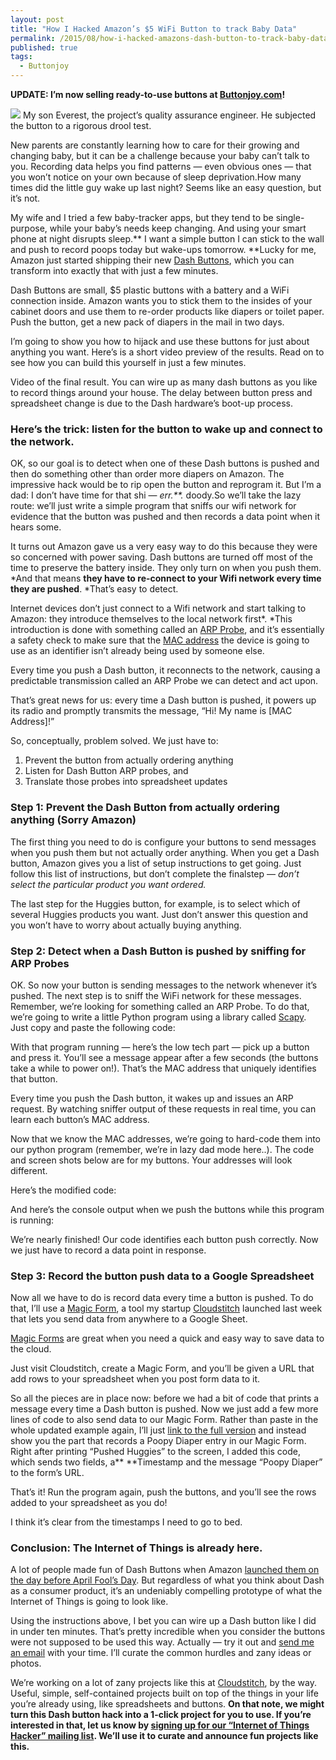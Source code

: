 ```yaml
---
layout: post
title: "How I Hacked Amazon’s $5 WiFi Button to track Baby Data"
permalink: /2015/08/how-i-hacked-amazons-dash-button-to-track-baby-data
published: true
tags:
  - Buttonjoy
---
```


**UPDATE: I’m now selling ready-to-use buttons at
**[Buttonjoy.com](https://buttonjoy.com/)**!**

![](https://cdn-images-1.medium.com/max/800/1*uzhO9OTxp6L1YguIJiNFPQ.jpeg)
<span class="figcaption_hack">My son Everest, the project’s quality assurance engineer. He subjected the
button to a rigorous drool test.</span>

New parents are constantly learning how to care for their growing and changing
baby, but it can be a challenge because your baby can’t talk to you. Recording
data helps you find patterns — even obvious ones — that you won’t notice on your
own because of sleep deprivation.How many times did the little guy wake up last
night? Seems like an easy question, but it’s not.

My wife and I tried a few baby-tracker apps, but they tend to be single-purpose,
while your baby’s needs keep changing. And using your smart phone at night
disrupts sleep.** I want a simple button I can stick to the wall and push to
record poops today but wake-ups tomorrow. **Lucky for me, Amazon just started
shipping their new [Dash
Buttons](http://www.amazon.com/b/?node=10667898011&lo=digital-text), which you
can transform into exactly that with just a few minutes.

Dash Buttons are small, $5 plastic buttons with a battery and a WiFi connection
inside. Amazon wants you to stick them to the insides of your cabinet doors and
use them to re-order products like diapers or toilet paper. Push the button, get
a new pack of diapers in the mail in two days.

I’m going to show you how to hijack and use these buttons for just about
anything you want. Here’s is a short video preview of the results. Read on to
see how you can build this yourself in just a few minutes.

<span class="figcaption_hack">Video of the final result. You can wire up as many dash buttons as you like to
record things around your house. The delay between button press and spreadsheet
change is due to the Dash hardware’s boot-up process.</span>

### Here’s the trick: listen for the button to wake up and connect to the network.

OK, so our goal is to detect when one of these Dash buttons is pushed and then
do something other than order more diapers on Amazon. The impressive hack would
be to rip open the button and reprogram it. But I’m a dad: I don’t have time for
that shi — *err.**.* doody.So we’ll take the lazy route: we’ll just write a
simple program that sniffs our wifi network for evidence that the button was
pushed and then records a data point when it hears some.

It turns out Amazon gave us a very easy way to do this because they were so
concerned with power saving. Dash buttons are turned off most of the time to
preserve the battery inside. They only turn on when you push them. *And that
means **they have to re-connect to your Wifi network every time they are
pushed**. *That’s easy to detect.

Internet devices don’t just connect to a Wifi network and start talking to
Amazon: they introduce themselves to the local network first*. *This
introduction is done with something called an [ARP
Probe](https://en.wikipedia.org/wiki/Address_Resolution_Protocol#ARP_probe), and
it’s essentially a safety check to make sure that the [MAC
address](https://en.wikipedia.org/wiki/MAC_address) the device is going to use
as an identifier isn’t already being used by someone else.

<span class="figcaption_hack">Every time you push a Dash button, it reconnects to the network, causing a
predictable transmission called an ARP Probe we can detect and act upon.</span>

That’s great news for us: every time a Dash button is pushed, it powers up its
radio and promptly transmits the message, “Hi! My name is [MAC Address]!”

So, conceptually, problem solved. We just have to:

1.  Prevent the button from actually ordering anything
1.  Listen for Dash Button ARP probes, and
1.  Translate those probes into spreadsheet updates

### Step 1: Prevent the Dash Button from actually ordering anything (Sorry Amazon)

The first thing you need to do is configure your buttons to send messages when
you push them but not actually order anything. When you get a Dash button,
Amazon gives you a list of setup instructions to get going. Just follow this
list of instructions, but don’t complete the finalstep — *don’t select the
particular product you want ordered.*

The last step for the Huggies button, for example, is to select which of several
Huggies products you want. Just don’t answer this question and you won’t have to
worry about actually buying anything.

### Step 2: Detect when a Dash Button is pushed by sniffing for ARP Probes

OK. So now your button is sending messages to the network whenever it’s pushed.
The next step is to sniff the WiFi network for these messages. Remember, we’re
looking for something called an ARP Probe. To do that, we’re going to write a
little Python program using a library called
[Scapy](http://www.secdev.org/projects/scapy/). Just copy and paste the
following code:

With that program running — here’s the low tech part — pick up a button and
press it. You’ll see a message appear after a few seconds (the buttons take a
while to power on!). That’s the MAC address that uniquely identifies that
button.

<span class="figcaption_hack">Every time you push the Dash button, it wakes up and issues an ARP request. By
watching sniffer output of these requests in real time, you can learn each
button’s MAC address.</span>

Now that we know the MAC addresses, we’re going to hard-code them into our
python program (remember, we’re in lazy dad mode here..). The code and screen
shots below are for my buttons. Your addresses will look different.

Here’s the modified code:

And here’s the console output when we push the buttons while this program is
running:

<span class="figcaption_hack">We’re nearly finished! Our code identifies each button push correctly. Now we
just have to record a data point in response.</span>

### Step 3: Record the button push data to a Google Spreadsheet

Now all we have to do is record data every time a button is pushed. To do that,
I’ll use a [Magic Form](http://www.cloudstitch.com/magic-form), a tool my
startup [Cloudstitch](http://www.cloudstitch.com/) launched last week that lets
you send data from anywhere to a Google Sheet.

<span class="figcaption_hack">[Magic Forms](http://www.cloudstitch.com/magic-form) are great when you need a
quick and easy way to save data to the cloud.</span>

Just visit Cloudstitch, create a Magic Form, and you’ll be given a URL that add
rows to your spreadsheet when you post form data to it.

So all the pieces are in place now: before we had a bit of code that prints a
message every time a Dash button is pushed. Now we just add a few more lines of
code to also send data to our Magic Form. Rather than paste in the whole updated
example again, I’ll just [link to the full
version](https://gist.github.com/eob/79f481c68cf4fbb110e7) and instead show you
the part that records a Poopy Diaper entry in our Magic Form. Right after
printing “Pushed Huggies” to the screen, I added this code, which sends two
fields, a** **Timestamp and the message “Poopy Diaper” to the form’s URL.

That’s it! Run the program again, push the buttons, and you’ll see the rows
added to your spreadsheet as you do!

<span class="figcaption_hack">I think it’s clear from the timestamps I need to go to bed.</span>

### Conclusion: The Internet of Things is already here.

A lot of people made fun of Dash Buttons when Amazon [launched them on the day
before April Fool’s
Day](http://www.usatoday.com/story/tech/2015/03/31/amazon-dash-ordering-button/70747342/).
But regardless of what you think about Dash as a consumer product, it’s an
undeniably compelling prototype of what the Internet of Things is going to look
like.

Using the instructions above, I bet you can wire up a Dash button like I did in
under ten minutes. That’s pretty incredible when you consider the buttons were
not supposed to be used this way. Actually — try it out and [send me an
email](mailto:ted@cloudstitch.io) with your time. I’ll curate the common hurdles
and zany ideas or photos.

We’re working on a lot of zany projects like this at
[Cloudstitch](http://www.cloudstitch.com/), by the way. Useful, simple,
self-contained projects built on top of the things in your life you’re already
using, like spreadsheets and buttons. **On that note, we might turn this Dash
button hack into a 1-click project for you to use. If you’re interested in that,
let us know by **[signing up for our “Internet of Things Hacker” mailing
list](http://www.cloudstitch.com/internet-of-things-hacker)**. We’ll use it to
curate and announce fun projects like this.**
